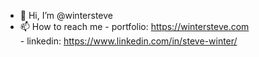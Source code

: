 - 👋 Hi, I’m @wintersteve
- 📫 How to reach me  - portfolio: https://wintersteve.com  
                      - linkedin: https://www.linkedin.com/in/steve-winter/ 

<!---
wintersteve/wintersteve is a ✨ special ✨ repository because its `README.md` (this file) appears on your GitHub profile.
You can click the Preview link to take a look at your changes.
--->
